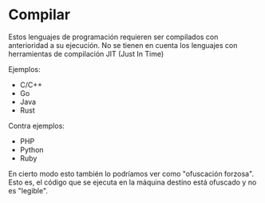 
# Compilar

Estos lenguajes de programación requieren ser compilados con anterioridad a su ejecución.
No se tienen en cuenta los lenguajes con herramientas de compilación JIT (Just In Time)

Ejemplos:
* C/C++
* Go
* Java
* Rust

Contra ejemplos:
* PHP
* Python
* Ruby

En cierto modo esto también lo podríamos ver como "ofuscación forzosa". Esto es, el código que se ejecuta en la máquina destino está ofuscado y no es "legible".
